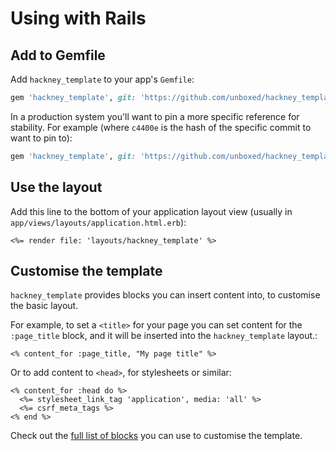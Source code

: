# Using with Rails

## Add to Gemfile

Add `hackney_template` to your app's `Gemfile`:

```ruby
gem 'hackney_template', git: 'https://github.com/unboxed/hackney_template'
```

In a production system you'll want to pin a more specific reference for stability. For example (where `c4400e` is the hash of the specific commit to want to pin to):

```ruby
gem 'hackney_template', git: 'https://github.com/unboxed/hackney_template', ref: 'c4400e'
```

## Use the layout

Add this line to the bottom of your application layout view (usually in `app/views/layouts/application.html.erb`):

```erb
<%= render file: 'layouts/hackney_template' %>
```

## Customise the template

`hackney_template` provides blocks you can insert content into, to customise the basic layout.

For example, to set a `<title>` for your page you can set content for the `:page_title` block, and it will be inserted into the `hackney_template` layout.:

```
<% content_for :page_title, "My page title" %>
```

Or to add content to `<head>`, for stylesheets or similar:

```
<% content_for :head do %>
  <%= stylesheet_link_tag 'application', media: 'all' %>
  <%= csrf_meta_tags %>
<% end %>
```

Check out the [full list of blocks](template-blocks.md) you can use to customise the template.
